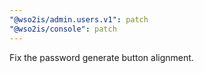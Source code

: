 ```yaml
---
"@wso2is/admin.users.v1": patch
"@wso2is/console": patch
---
```


Fix the password generate button alignment.
